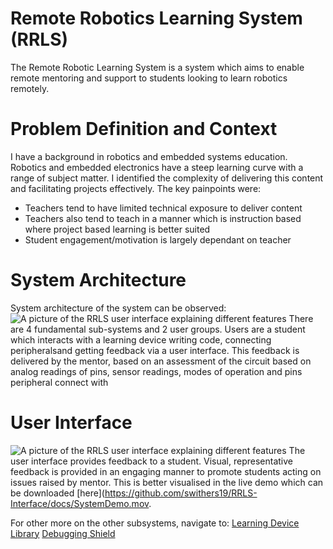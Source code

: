 # Remote Robotics Learning System (RRLS)
The Remote Robotic Learning System is a system which aims to enable remote mentoring and support to students looking to learn robotics remotely. 

# Problem Definition and Context
I have a background in robotics and embedded systems education. Robotics and embedded electronics have a steep learning curve with a range of subject matter. I identified the complexity of delivering this content and facilitating projects effectively. The key painpoints were:
- Teachers tend to have limited technical exposure to deliver content
- Teachers also tend to teach in a manner which is instruction based where project based learning is better suited
- Student engagement/motivation is largely dependant on teacher

# System Architecture
System architecture of the system can be observed:
![A picture of the RRLS user interface explaining different features](docs/userInterface.jpg?raw=true "RRLS Interface")
There are 4 fundamental sub-systems and 2 user groups. Users are a student which interacts with a learning device writing code, connecting peripheralsand getting feedback via a user interface. This feedback is delivered by the mentor, based on an assessment of the circuit based on analog readings of pins, sensor readings, modes of operation and pins peripheral connect with

# User Interface
![A picture of the RRLS user interface explaining different features](docs/userInterface.jpg?raw=true "RRLS Interface")
The user interface provides feedback to a student. Visual, representative feedback is provided in an engaging manner to promote students acting on issues raised by mentor. This is better visualised in the live demo which can be downloaded [here](https://github.com/swithers19/RRLS-Interface/docs/SystemDemo.mov.

For other more on the other subsystems, navigate to:
[Learning Device Library](https://github.com/swithers19/RRLS-Arduino-Library>)
[Debugging Shield](<https://github.com/swithers19/RRLS-Debugging-Shield>)
